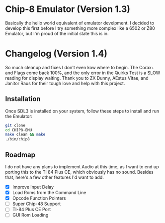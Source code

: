 # Chip-8 Emulator (Version 1.3)

Basically the hello world equivalent of emulator develpment. I decided to develop this first before I try something more complex like a 6502 or Z80 Emulator, but I'm proud of the initial state this is in.

# Changelog (Version 1.4)  

So much cleanup and fixes I don't even kow where to begin. The Corax+ and Flags come back 100%, and the only error in the Quirks Test is a SLOW reading for display waiting. Thank you to ZX Dunny, AEstus Vitae, and Janitor Raus for their tough love and help with this project.

## Installation  

Once SDL3 is installed on your system, follow these steps to install and run the Emulator:  

```bash  
git clone
cd CHIP8-EMU
make clean && make
./bin/chip8
```  

## Roadmap  

I do not have any plans to implement Audio at this time, as I want to end up porting this to the TI 84 Plus CE, which obviously has no sound. Besides that, here's a few other features I'd want to add.

- [x] Improve Input Delay
- [x] Load Roms from the Command Line
- [x] Opcode Function Pointers
- [ ] Super Chip-48 Support
- [ ] TI-84 Plus CE Port
- [ ] GUI Rom Loading
